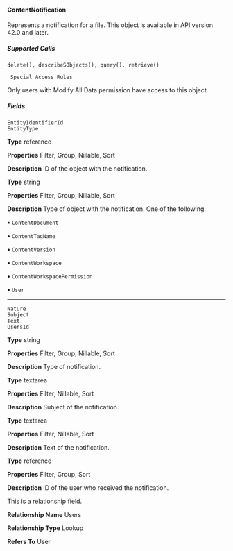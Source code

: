 #### ContentNotification

Represents a notification for a file. This object is available in API version 42.0 and later.

##### Supported Calls
```
delete(), describeSObjects(), query(), retrieve()

 Special Access Rules

```
Only users with Modify All Data permission have access to this object.

##### Fields

```
EntityIdentifierId
EntityType

```

**Type**
reference

**Properties**
Filter, Group, Nillable, Sort

**Description**
ID of the object with the notification.

**Type**
string

**Properties**
Filter, Group, Nillable, Sort

**Description**
Type of object with the notification. One of the following.

**•** `ContentDocument`

**•** `ContentTagName`

**•** `ContentVersion`

**•** `ContentWorkspace`

**•** `ContentWorkspacePermission`

**•** `User`


-----

```
Nature
Subject
Text
UsersId

```

**Type**
string

**Properties**
Filter, Group, Nillable, Sort

**Description**
Type of notification.

**Type**
textarea

**Properties**
Filter, Nillable, Sort

**Description**
Subject of the notification.

**Type**
textarea

**Properties**
Filter, Nillable, Sort

**Description**
Text of the notification.

**Type**
reference

**Properties**
Filter, Group, Sort

**Description**
ID of the user who received the notification.

This is a relationship field.

**Relationship Name**
Users

**Relationship Type**
Lookup

**Refers To**
User

